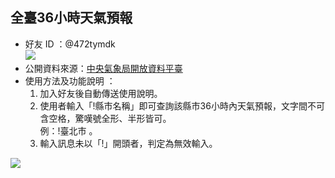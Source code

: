 ## 全臺36小時天氣預報
* 好友 ID ：@472tymdk<br>
![](https://imgur.com/QMfGYJz.png)
* 公開資料來源：[中央氣象局開放資料平臺](https://opendata.cwb.gov.tw/dist/opendata-swagger.html)
* 使⽤方法及功能說明 ：
  1. 加入好友後自動傳送使用說明。
  2. 使用者輸入「!縣市名稱」即可查詢該縣市36小時內天氣預報，文字間不可含空格，驚嘆號全形、半形皆可。
  <br>例：!臺北市 。
  3. 輸入訊息未以「!」開頭者，判定為無效輸入。
  
![](https://i.imgur.com/4JSj9Si.png)
